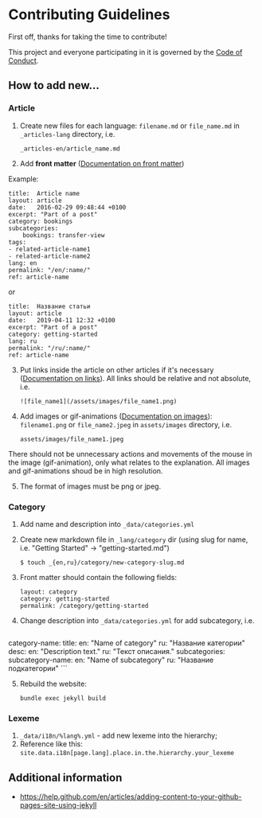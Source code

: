 # Contributing Guidelines

First off, thanks for taking the time to contribute!

This project and everyone participating in it is governed by the [Code of Conduct](CODE_OF_CONDUCT.md).

## How to add new...

### Article

1. Create new files for each language: `filename.md` or `file_name.md` in `_articles-lang` directory, i.e.

    ```
    _articles-en/article_name.md
    ```

2. Add **front matter** ([Documentation on front matter](https://jekyllrb.com/docs/front-matter/))

Example:

```
title:  Article name
layout: article
date:   2016-02-29 09:48:44 +0100
excerpt: "Part of a post"
category: bookings
subcategories:
	bookings: transfer-view
tags:
- related-article-name1
- related-article-name2
lang: en
permalink: "/en/:name/"
ref: article-name
```

or

```
title:  Название статьи
layout: article
date:   2019-04-11 12:32 +0100
excerpt: "Part of a post"
category: getting-started
lang: ru
permalink: "/ru/:name/"
ref: article-name
```

3. Put links inside the article on other articles if it's necessary ([Documentation on links](https://jekyllrb.com/docs/liquid/tags/#links)). All links should be relative and not absolute, i.e.

    ```
    ![file_name1](/assets/images/file_name1.png)
    ```

4. Add images or gif-animations ([Documentation on images](https://jekyllrb.com/docs/posts/#including-images-and-resources)): `filename1.png` or `file_name2.jpeg` in `assets/images` directory, i.e.

    ```
    assets/images/file_name1.jpeg
    ```

There should not be unnecessary actions and movements of the mouse in the image (gif-animation), only what relates to the explanation. All images and gif-animations shoud be in high resolution.

5. The format of images must be png or jpeg.

### Category
1. Add name and description into `_data/categories.yml`
2. Create new markdown file in `_lang/category` dir (using slug for name, i.e. "Getting Started" -> "getting-started.md")

    ```
    $ touch _{en,ru}/category/new-category-slug.md
    ```

3. Front matter should contain the following fields:
    ```
    layout: category
    category: getting-started
    permalink: /category/getting-started
    ```

4. Change description into `_data/categories.yml` for add subcategory, i.e.

    ```
  category-name:
    title:
      en: "Name of category"
      ru: "Название категории"
    desc:
      en: "Description text."
      ru: "Текст описания."
    subcategories:
      subcategory-name:
        en: "Name of subcategory"
        ru: "Название подкатегории"
    ```

5. Rebuild the website:
    ```
    bundle exec jekyll build
    ```

### Lexeme
1. `_data/i18n/%lang%.yml` - add new lexeme into the hierarchy;
2. Reference like this: `site.data.i18n[page.lang].place.in.the.hierarchy.your_lexeme`

## Additional information

- https://help.github.com/en/articles/adding-content-to-your-github-pages-site-using-jekyll
